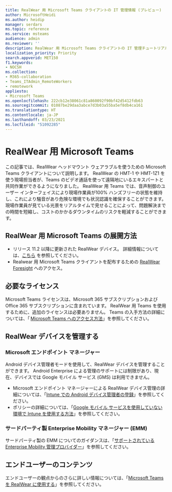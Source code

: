 ```yaml
---
title: RealWear 用 Microsoft Teams クライアントの IT 管理情報 (プレビュー)
author: MicrosoftHeidi
ms.author: heidip
manager: serdars
ms.topic: reference
ms.service: msteams
audience: admin
ms.reviewer: ''
description: RealWear 用 Microsoft Teams クライアントの IT 管理チュートリアル。
localization_priority: Priority
search.appverid: MET150
f1.keywords:
- NOCSH
ms.collection:
- M365-collaboration
- Teams_ITAdmin_RemoteWorkers
- remotework
appliesto:
- Microsoft Teams
ms.openlocfilehash: 222cb12e38061c81a860092f90bf42d5412fdb63
ms.sourcegitcommit: 01087be29daa3abce7d3b03a55ba5ef8db4ca161
ms.translationtype: HT
ms.contentlocale: ja-JP
ms.lasthandoff: 03/23/2021
ms.locfileid: "51092285"
---
```

# <a name="microsoft-teams-for-realwear"></a>RealWear 用 Microsoft Teams

この記事では、RealWear ヘッドマウント ウェアラブルを使うための Microsoft Teams クライアントについて説明します。 RealWear の HMT-1 や HMT-1Z1 を使う現場担当者が、Teams のビデオ通話を使って遠隔地にいるエキスパートと共同作業ができるようになりました。 RealWear 用 Teams では、音声制御のユーザー インターフェイスにより現場作業員が100% ハンズフリーの状態を維持し、これにより騒音があり危険な環境でも状況認識を確保することができます。 現場作業員が見ている光景をリアルタイムで見せることによって、問題解決までの時間を短縮し、コストのかかるダウンタイムのリスクを軽減することができます。

## <a name="how-to-deploy-microsoft-teams-for-realwear"></a>RealWear 用 Microsoft Teams の展開方法

- リリース 11.2 以降に更新された RealWear デバイス。 詳細情報については、[こちら](https://realwear.com/knowledge-center/configure-on-release-10/wireless-update/) を参照してください。
- Realwear 用 Microsoft Teams クライアントを配布するための [RealWear Foresight](https://cloud.realwear.com/) へのアクセス。

## <a name="required-licenses"></a>必要なライセンス

Microsoft Teams ライセンスは、Microsoft 365 サブスクリプションおよび Office 365 サブスクリプションに含まれています。 RealWear 用 Teams を使用するために、追加のライセンスは必要ありません。 Teams の入手方法の詳細については、「 [Microsoft Teams へのアクセス方法](https://support.office.com/article/fc7f1634-abd3-4f26-a597-9df16e4ca65b)」を参照してください。

## <a name="managing-realwear-devices"></a>RealWear デバイスを管理する

### <a name="microsoft-endpoint-manager"></a>Microsoft エンドポイント マネージャー

Android デバイス管理者モードを使用して、RealWear デバイスを管理することができます。 Android Enterprise による管理のサポートには制限があり、現在、デバイスでは Google モバイル サービス (GMS) は利用できません。

- Microsoft エンドポイント マネージャーによる RealWear デバイス管理の詳細については、「[Intune での Android デバイス管理者の登録](/mem/intune/enrollment/android-enroll-device-administrator)」を参照してください。
- ポリシーの詳細については、「[Google モバイル サービスを使用していない環境で Intune を使用する方法](/mem/intune/apps/manage-without-gms)」を参照してください。

### <a name="third-party-enterprise-mobility-managers-emms"></a>サードパーティ製 Enterprise Mobility マネージャー (EMM)

サードパーティ製の EMM についてのガイダンスは、「[サポートされている Enterprise Mobility 管理プロバイダー](https://www.realwear.com/knowledge-center/configure-on-release-10/remote-from-a-web-browser/emm/)」を参照してください。

## <a name="end-user-content"></a>エンドユーザーのコンテンツ

エンドユーザーの観点からのさらに詳しい情報については、「[Microsoft Teams を RealWear に使用する](https://support.office.com/article/using-microsoft-teams-for-realwear-af20d232-d18c-476f-8031-843a4edccd5f)」を参照してください。